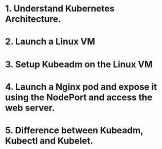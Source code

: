 # 1. Understand Kubernetes Architecture.

# 2. Launch a Linux VM

# 3. Setup Kubeadm on the Linux VM

# 4. Launch a Nginx pod and expose it using the NodePort and access the web server.

# 5. Difference between Kubeadm, Kubectl and Kubelet.
